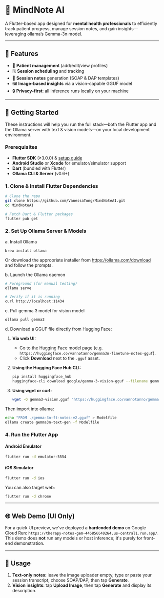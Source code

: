 # 🧠 MindNote AI

A Flutter-based app designed for **mental health professionals** to efficiently track patient progress, manage session notes, and gain insights—leveraging ollama’s Gemma-3n model.

---

## 📱 Features

- 👤 **Patient management** (add/edit/view profiles)  
- 🗓️ **Session scheduling** and tracking  
- 📝 **Session notes** generation (SOAP & DAP templates)  
- 🖼️ **Image-based insights** via a vision-capable GGUF model  
- 🔒 **Privacy-first**: all inference runs locally on your machine  

---

## 🚀 Getting Started

These instructions will help you run the full stack—both the Flutter app and the Ollama server with text & vision models—on your local development environment.

### Prerequisites

- **Flutter SDK** (≥3.0.0) & [setup guide](https://flutter.dev/docs/get-started/install)  
- **Android Studio** or **Xcode** for emulator/simulator support  
- **Dart** (bundled with Flutter)  
- **Ollama CLI & Server** (v0.6+)

### 1. Clone & Install Flutter Dependencies

```bash
# Clone the repo
git clone https://github.com/VanessaTong/MindNoteAI.git
cd MindNoteAI

# Fetch Dart & Flutter packages
flutter pub get

```

### 2. Set Up Ollama Server & Models
a. Install Ollama
```bash
brew install ollama
```
Or download the appropriate installer from https://ollama.com/download and follow the prompts.

b. Launch the Ollama daemon
```bash
# Foreground (for manual testing)
ollama serve

# Verify if it is running
curl http://localhost:11434
```

c. Pull gemma 3 model for vision model

```bash
ollama pull gemma3
```

d. Download a GGUF file directly from Hugging Face:

1. **Via web UI:**

   - Go to the Hugging Face model page (e.g. `https://huggingface.co/vannotanno/gemma3n-finetune-notes-gguf`).
   - Click **Download** next to the `.gguf` asset.

2. **Using the Hugging Face Hub CLI:**

   ```bash
   pip install huggingface_hub
   huggingface-cli download google/gemma-3-vision-gguf --filename gemma3-vision.gguf
   ```

3. **Using wget or curl:**

   ```bash
   wget -O gemma3-vision.gguf "https://huggingface.co/vannotanno/gemma3n-finetune-notes-gguf/tree/main/gemma-3n-ft-notes-v2.gguf"
   ```

Then import into ollama:

```bash
echo "FROM ./gemma-3n-ft-notes-v2.gguf" > Modelfile
ollama create gemma3n-text-gen -f Modelfile
```

### 4. Run the Flutter App

#### Android Emulator

```bash
flutter run -d emulator-5554
```

#### iOS Simulator

```bash
flutter run -d ios
```

You can also target web:

```bash
flutter run -d chrome
```

---

## 🌐 Web Demo (UI Only)

For a quick UI preview, we've deployed a **hardcoded demo** on Google Cloud Run: `https://therapy-notes-gem-446856640264.us-central1.run.app/`. This demo does **not** run any models or host inference; it's purely for front-end demonstration.

---

## 📖 Usage

1. **Text-only notes**: leave the image uploader empty, type or paste your session transcript, choose SOAP/DAP, then tap **Generate**.
2. **Vision insights**: tap **Upload Image**, then tap **Generate** and display its description.
